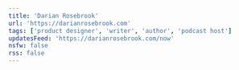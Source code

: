 ```yaml
---
title: 'Darian Rosebrook'
url: 'https://darianrosebrook.com'
tags: ['product designer', 'writer', 'author', 'podcast host']
updatesFeed: 'https://darianrosebrook.com/now'
nsfw: false
rss: false
---
```

